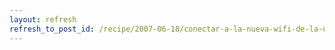 ```yaml
---
layout: refresh
refresh_to_post_id: /recipe/2007-06-18/conectar-a-la-nueva-wifi-de-la-uclm-aka-eduroam-con-network-manager.html
---
```

